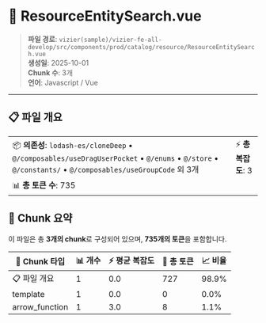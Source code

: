 # 📄 ResourceEntitySearch.vue

> **파일 경로**: `vizier(sample)/vizier-fe-all-develop/src/components/prod/catalog/resource/ResourceEntitySearch.vue`  
> **생성일**: 2025-10-01  
> **Chunk 수**: 3개  
> **언어**: Javascript / Vue
---





## 📋 파일 개요

| | |
|--|--|
| 📦 **의존성**: `lodash-es/cloneDeep` • `@/composables/useDragUserPocket` • `@/enums` • `@/store` • `@/constants/` • `@/composables/useGroupCode` 외 3개 | ⚡ **총 복잡도**: 3 |
| 📊 **총 토큰 수**: 735 |  |






## 🧩 Chunk 요약

이 파일은 총 **3개의 chunk**로 구성되어 있으며, **735개의 토큰**을 포함합니다.

| 🧩 Chunk 타입 | 📊 개수 | ⚡ 평균 복잡도 | 📝 총 토큰 | 📈 비율 |
|---------------|--------|-------------|----------|--------|
| 📋 파일 개요 | 1 | 0.0 | 727 | 98.9% |
| template | 1 | 0.0 | 0 | 0.0% |
| arrow_function | 1 | 3.0 | 8 | 1.1% |

